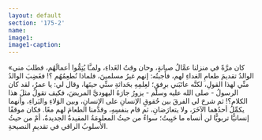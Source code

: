 ```yaml
---
layout: default
section: '175-2'
name:
image1: 
image1-caption: 
---
```


«كان مرَّةً في منزلنا عمَّالُ صيانةٍ، وحان وقتُ الغَداءِ، ولمـَّا يُتِمُّوا أعمالَهُم، فطلبَ مني الوالدُ تقديمَ طعامِ الغداءِ لهم، فأجبتُه: إنهم غيرُ مسلمينَ، فلماذا نُطعِمُهُم ؟! فغَضِبَ الوالدُ منِّي لهذا القولِ، لكنَّه عاتَبَني برِفقٍ؛ لعِلمِهِ بحَداثةِ سنِّي حينَها، وقال لي: يا عمرُ، لقد كان الرسولُ - صلى الله عليه وسلم - يزورُ جارَهُ اليهوديَّ المريضَ، فكيف تقولُ مثلَ هذا الكلام؟! ثم شرحَ لي الفرقَ بين حُقوقِ الإنسانِ على الإنسانِ، وبين الوَلاءِ والبَراءِ، وأنهما يكمِّلُ أحدُهما الآخَرَ، ولا يتعارَضانِ، ثم قام بنفسِهِ، وقدَّمنا الطعامَ لهم معًا. فكان موقفًا إنسانيًّا تربويًّا لن أنساه ما حَيِيتُ؛ سواءٌ من حيثُ المعلومَةُ المفيدةُ الجديدةُ، أمْ من حيثُ الأسلوبُ الراقي في تقديمِ النصيحةِ.
